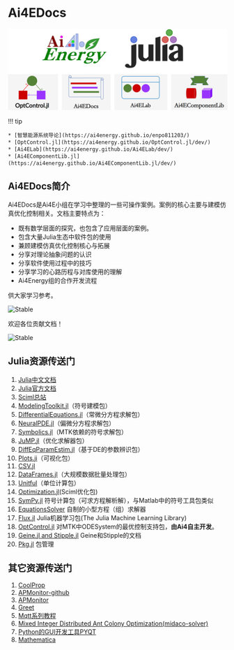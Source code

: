 # Ai4EDocs

![图 4](assets/index_picture.png)  

!!! tip

    * [智慧能源系统导论](https://ai4energy.github.io/enpo811203/)
    * [OptControl.jl](https://ai4energy.github.io/OptControl.jl/dev/)
    * [Ai4ELab](https://ai4energy.github.io/Ai4ELab/dev/)
    * [Ai4EComponentLib.jl](https://ai4energy.github.io/Ai4EComponentLib.jl/dev/)

## Ai4EDocs简介

Ai4EDocs是Ai4E小组在学习中整理的一些可操作案例。案例的核心主要与建模仿真优化控制相关。文档主要特点为：

* 既有数学层面的探究，也包含了应用层面的案例。
* 包含大量Julia生态中软件包的使用
* 兼顾建模仿真优化控制核心与拓展
* 分享对理论抽象问题的认识
* 分享软件使用过程中的技巧
* 分享学习的心路历程与对库使用的理解
* Ai4Energy组的合作开发流程

供大家学习参考。

![Stable](https://img.shields.io/badge/Docs-Updating...-blue.svg?style=flat-square)

欢迎各位贡献文档！

![Stable](https://img.shields.io/badge/Articles-Total_30-green.svg?style=flat-square)

## Julia资源传送门

1. [Julia中文文档](https://cn.julialang.org/)
2. [Julia官方文档](https://julialang.org/)
3. [Sciml总站](https://sciml.ai/)
4. [ModelingToolkit.jl](https://mtk.sciml.ai/stable/)（符号建模包）
5. [DifferentialEquations.jl](https://diffeq.sciml.ai/dev/)（常微分方程求解包）
6. [NeuralPDE.jl](https://neuralpde.sciml.ai/stable/)（偏微分方程求解包）
7. [Symbolics.jl](https://symbolics.juliasymbolics.org/dev/)（MTK依赖的符号求解包）
8. [JuMP.jl](https://jump.dev/JuMP.jl/stable/)（优化求解器包）
9. [DiffEqParamEstim.jl](https://diffeqparamestim.sciml.ai/dev/)（基于DE的参数辨识包）
10. [Plots.ji](https://docs.juliaplots.org/dev/)（可视化包）
11. [CSV.jl](https://csv.juliadata.org/stable/)
12. [DataFrames.jl](https://dataframes.juliadata.org/stable/)（大规模数据批量处理包）
13. [Unitful](https://painterqubits.github.io/Unitful.jl/stable/)（单位计算包）
14. [Optimization.jl](https://optimization.sciml.ai/stable/)(Sciml优化包)
15. [SymPy.jl](https://docs.juliahub.com/SymPy/KzewI/1.0.31/) 符号计算包（可求方程解析解），与Matlab中的符号工具包类似
16. [EquationsSolver](https://jake484.github.io/EquationsSolver.jl/) 自制的小型方程（组）求解器
17. [Flux.jl](https://fluxml.ai/Flux.jl/stable/) Julia机器学习包(The Julia Machine Learning Library)
18. [OptControl.jl](https://ai4energy.github.io/OptControl.jl/dev/) 对MTK中ODESystem的最优控制支持包，**由Ai4自主开发**。
19. [Geine.jl and Stipple.jl](https://www.genieframework.com/) Geine和Stipple的文档
20. [Pkg.jl](https://pkgdocs.julialang.org/v1/) 包管理

## 其它资源传送门

1. [CoolProp](http://www.coolprop.org/index.html)
2. [APMonitor-github](https://github.com/APMonitor/)
3. [APMonitor](http://apmonitor.com/)
4. [Greet](https://greet.es.anl.gov/)
5. [Mqtt系列教程](https://www.hangge.com/blog/cache/detail_2347.html)
6. [Mixed Integer Distributed Ant Colony Optimization(midaco-solver)](http://www.midaco-solver.com/)
7. [Python的GUI开发工具PYQT](https://github.com/PyQt5/PyQt/)
8. [Mathematica](https://tiebamma.github.io/InstallTutorial/#mathematica-1301/)

